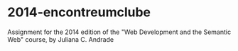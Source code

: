 2014-encontreumclube
====================

Assignment for the 2014 edition of the "Web Development and the Semantic Web" course, by Juliana C. Andrade
